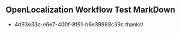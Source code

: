 ## OpenLocalization Workflow Test MarkDown
* 4d93e33c-e6e7-400f-8f61-b6e39989c39c thanks!

<!--HONumber=Aug16_HO1-->


